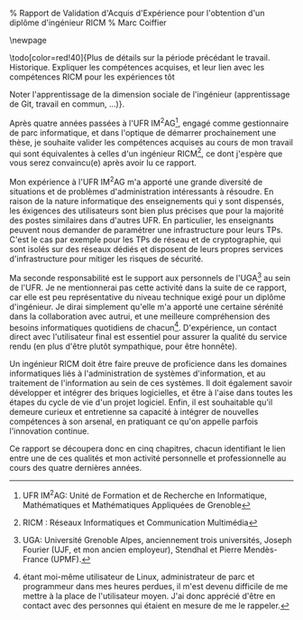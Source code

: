 % Rapport de Validation d'Acquis d'Expérience
  pour l'obtention d'un diplôme d'ingénieur RICM
% Marc Coiffier

\newpage

\todo[color=red!40]{Plus de détails sur la période précédant le
travail. Historique. Expliquer les compétences acquises, et leur lien
avec les compétences RICM pour les expériences tôt

Noter l'apprentissage de la dimension sociale de l'ingénieur
(apprentissage de Git, travail en commun, ...)}.

Après quatre années passées à l'UFR IM$^2$AG[^ufrimag], engagé comme
gestionnaire de parc informatique, et dans l'optique de démarrer
prochainement une thèse, je souhaite valider les compétences acquises
au cours de mon travail qui sont équivalentes à celles d'un ingénieur
RICM[^ricm], ce dont j'espère que vous serez convaincu(e) après avoir
lu ce rapport.

Mon expérience à l'UFR IM$^2$AG m'a apporté une grande diversité de
situations et de problèmes d'administration intéressants à
résoudre. En raison de la nature informatique des enseignements qui y
sont dispensés, les éxigences des utilisateurs sont bien plus précises
que pour la majorité des postes similaires dans d'autres UFR. En
particulier, les enseignants peuvent nous demander de paramétrer une
infrastructure pour leurs TPs. C'est le cas par exemple pour
les TPs de réseau et de cryptographie, qui sont isolés sur des réseaux
dédiés et disposent de leurs propres services d'infrastructure pour
mitiger les risques de sécurité.

Ma seconde responsabilité est le support aux personnels de l'UGA[^uga]
au sein de l'UFR. Je ne mentionnerai pas cette activité dans la suite
de ce rapport, car elle est peu représentative du niveau technique
exigé pour un diplôme d'ingénieur. Je dirai simplement qu'elle m'a
apporté une certaine sérénité dans la collaboration avec autrui, et
une meilleure compréhension des besoins informatiques quotidiens de
chacun[^daily-needs]. D'expérience, un contact direct avec
l'utilisateur final est essentiel pour assurer la qualité du service
rendu (en plus d'être plutôt sympathique, pour être honnête).

Un ingénieur RICM doit être faire preuve de proficience dans les
domaines informatiques liés à l'administration de systèmes
d'information, et au traitement de l'information au sein de ces
systèmes. Il doit également savoir développer et intégrer des briques
logicielles, et être à l'aise dans toutes les étapes du cycle de vie
d'un projet logiciel. Enfin, il est souhaitable qu'il demeure curieux
et entretienne sa capacité à intégrer de nouvelles compétences à son
arsenal, en pratiquant ce qu'on appelle parfois l'innovation continue.

Ce rapport se découpera donc en cinq chapitres, chacun identifiant le
lien entre une de ces qualités et mon activité personnelle et
professionnelle au cours des quatre dernières années.

[^ricm]: RICM : Réseaux Informatiques et Communication Multimédia
[^ufrimag]: UFR IM$^2$AG: Unité de Formation et de Recherche en
Informatique, Mathématiques et Mathématiques Appliquées de Grenoble
[^uga]: UGA: Université Grenoble Alpes, anciennement trois
universités, Joseph Fourier (UJF, et mon ancien employeur), Stendhal
et Pierre Mendès-France (UPMF).

[^daily-needs]: étant moi-même utilisateur de Linux, administrateur de
  parc et programmeur dans mes heures perdues, il m'est devenu
  difficile de me mettre à la place de l'utilisateur moyen. J'ai donc
  apprécié d'être en contact avec des personnes qui étaient en mesure
  de me le rappeler.
